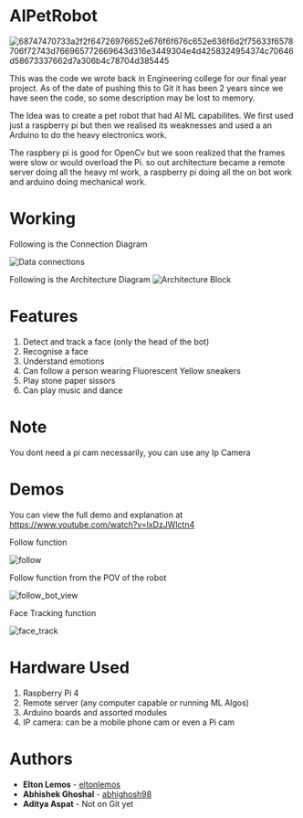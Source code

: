 # AIPetRobot

![68747470733a2f2f64726976652e676f6f676c652e636f6d2f75633f6578706f72743d766965772669643d316e3449304e4d4258324954374c70646d58673337662d7a306b4c78704d385445](https://github.com/user-attachments/assets/64593c8d-1356-4326-978b-ccc044dc5e61)

This was the code we wrote back in Engineering college for our final year project. As of the date of pushing this to Git it has been 2 years since we have seen the code, so some description may be lost to memory.

The Idea was to create a pet robot that had AI ML capabilites. We first used just a raspberry  pi but then we realised its weaknesses and used a an Arduino to do the heavy electronics work.

The raspbery pi is good for OpenCv but we soon realized that the frames were slow or would overload the Pi. so out architecture became a remote server doing all the heavy ml work, a raspberry pi doing all the on bot work and arduino doing mechanical work.


# Working

Following is the Connection Diagram

![Data connections](https://user-images.githubusercontent.com/61613837/160155450-33876a80-1a64-42f1-a62f-7efb6bfac962.png)


Following is the Architecture Diagram
![Architecture Block](https://user-images.githubusercontent.com/61613837/160155640-6d58a3ee-d64b-4f15-aa79-bcf811c5c516.png)

# Features
1) Detect and track a face (only the head of the bot)
2) Recognise a face
3) Understand emotions
4) Can follow a person wearing Fluorescent Yellow sneakers
5) Play stone paper sissors
6) Can play music and dance

# Note
You dont need a pi cam necessarily, you can use any Ip Camera

# Demos
You can view the full demo and explanation at https://www.youtube.com/watch?v=lxDzJWlctn4

Follow function

![follow](https://github.com/user-attachments/assets/c4754535-6586-4c56-a3d1-01d5d884b05d)

Follow function from the POV of the robot

![follow_bot_view](https://github.com/user-attachments/assets/805d121b-8805-428d-97ce-728398c869fa)

Face Tracking function

![face_track](https://github.com/user-attachments/assets/cdc06b3f-073b-4021-8c45-e50a70205c25)

# Hardware Used
1) Raspberry Pi 4
2) Remote server (any computer capable or running ML Algos)
3) Arduino boards and assorted modules
4) IP camera: can be a mobile phone cam or even a Pi cam

# Authors
* **Elton Lemos** - [eltonlemos](https://github.com/eltonlemos)
* **Abhishek Ghoshal** - [abhighosh98](https://github.com/abhighosh98)
* **Aditya Aspat** - Not on Git yet

